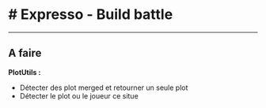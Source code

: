 # # Expresso - Build battle

------------------------------------

## A faire

**PlotUtils :**

- Détecter des plot merged et retourner un seule plot
- Détecter le plot ou le joueur ce situe 

